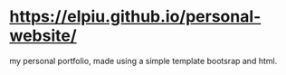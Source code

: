 # https://elpiu.github.io/personal-website/
my personal portfolio, made using a simple template bootsrap and html.


